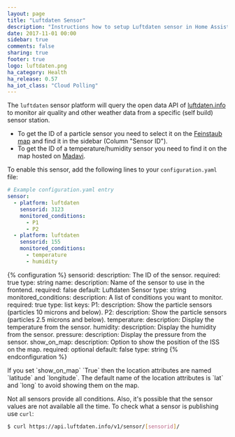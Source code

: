 ```yaml
---
layout: page
title: "Luftdaten Sensor"
description: "Instructions how to setup Luftdaten sensor in Home Assistant."
date: 2017-11-01 00:00
sidebar: true
comments: false
sharing: true
footer: true
logo: luftdaten.png
ha_category: Health
ha_release: 0.57
ha_iot_class: "Cloud Polling"
---
```


The `luftdaten` sensor platform will query the open data API of [luftdaten.info](http://luftdaten.info) to monitor air quality and other weather data from a specific (self build) sensor station.

- To get the ID of a particle sensor you need to select it on the [Feinstaub map](http://deutschland.maps.luftdaten.info/) and find it in the sidebar (Column "Sensor ID").
- To get the ID of a temperature/humidity sensor you need to find it on the map hosted on [Madavi](https://www.madavi.de/sensor/feinstaub-map-dht/).

To enable this sensor, add the following lines to your `configuration.yaml` file:

```yaml
# Example configuration.yaml entry
sensor:
  - platform: luftdaten
    sensorid: 3123
    monitored_conditions:
      - P1
      - P2
  - platform: luftdaten
    sensorid: 155
    monitored_conditions:
      - temperature
      - humidity
```

{% configuration %}
  sensorid:
    description: The ID of the sensor.
    required: true
    type: string
  name:
    description: Name of the sensor to use in the frontend.
    required: false
    default: Luftdaten Sensor
    type: string
  monitored_conditions:
    description: A list of conditions you want to monitor.
    required: true
    type: list
    keys:
      P1:
        description: Show the particle sensors (particles 10 microns and below).
      P2:
        description: Show the particle sensors (particles 2.5 microns and below).
      temperature:
        description: Display the temperature from the sensor.
      humidity:
        description: Display the humidity from the sensor.
      pressure:
        description: Display the pressure from the sensor.
  show_on_map:
    description: Option to show the position of the ISS on the map.
    required: optional
    default: false
    type: string
{% endconfiguration %}

<p class='note warning'>
If you set `show_on_map` `True` then the location attributes are named `latitude` and `longitude`. The default name of the location attributes is `lat` and `long` to avoid showing them on the map.
</p>


Not all sensors provide all conditions. Also, it's possible that the sensor values are not available all the time. To check what a sensor is publishing use `curl`:

```bash
$ curl https://api.luftdaten.info/v1/sensor/[sensorid]/
```
